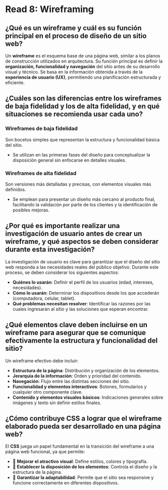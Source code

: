 # Read 8: Wireframing

## ¿Qué es un wireframe y cuál es su función principal en el proceso de diseño de un sitio web?
Un **wireframe** es el esquema base de una página web, similar a los planos de construcción utilizados en arquitectura. Su función principal es definir la **organización, funcionalidad y navegación** del sitio antes de su desarrollo visual y técnico. Se basa en la información obtenida a través de la **experiencia de usuario (UX)**, permitiendo una planificación estructurada y eficiente.

## ¿Cuáles son las diferencias entre los wireframes de baja fidelidad y los de alta fidelidad, y en qué situaciones se recomienda usar cada uno?

### Wireframes de baja fidelidad
Son bocetos simples que representan la estructura y funcionalidad básica del sitio.  
- Se utilizan en las primeras fases del diseño para conceptualizar la disposición general sin enfocarse en detalles visuales.

### Wireframes de alta fidelidad
Son versiones más detalladas y precisas, con elementos visuales más definidos.  
- Se emplean para presentar un diseño más cercano al producto final, facilitando la validación por parte de los clientes y la identificación de posibles mejoras.

## ¿Por qué es importante realizar una investigación de usuario antes de crear un wireframe, y qué aspectos se deben considerar durante esta investigación?
La investigación de usuario es clave para garantizar que el diseño del sitio web responda a las necesidades reales del público objetivo. Durante este proceso, se deben considerar los siguientes aspectos:

- **Quiénes lo usarán**: Definir el perfil de los usuarios (edad, intereses, necesidades).
- **Cómo lo usarán**: Determinar los dispositivos desde los que accederán (computadora, celular, tablet).
- **Qué problemas necesitan resolver**: Identificar las razones por las cuales ingresarán al sitio y las soluciones que esperan encontrar.

## ¿Qué elementos clave deben incluirse en un wireframe para asegurar que se comunique efectivamente la estructura y funcionalidad del sitio?
Un wireframe efectivo debe incluir:

- **Estructura de la página**: Distribución y organización de los elementos.
- **Jerarquía de la información**: Orden y prioridad del contenido.
- **Navegación**: Flujo entre las distintas secciones del sitio.
- **Funcionalidad y elementos interactivos**: Botones, formularios y cualquier otro componente clave.
- **Contenido y elementos visuales básicos**: Indicaciones generales sobre imágenes y texto sin definir estilos finales.

## ¿Cómo contribuye CSS a lograr que el wireframe elaborado pueda ser desarrollado en una página web?
El **CSS** juega un papel fundamental en la transición del wireframe a una página web funcional, ya que permite:

- 🎨 **Mejorar el atractivo visual**: Define estilos, colores y tipografía.
- 📐 **Establecer la disposición de los elementos**: Controla el diseño y la estructura de la página.
- 📱 **Garantizar la adaptabilidad**: Permite que el sitio sea responsive y funcione correctamente en diferentes dispositivos.
